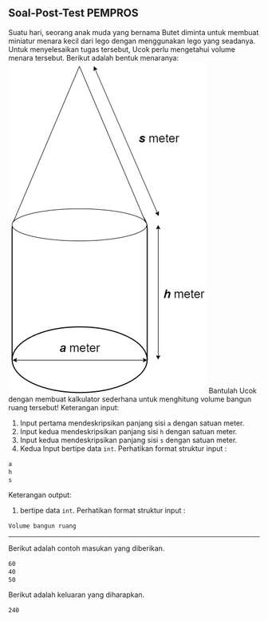 ## Soal-Post-Test PEMPROS

Suatu hari, seorang anak muda yang bernama Butet diminta untuk membuat miniatur menara kecil dari lego dengan menggunakan lego yang seadanya. Untuk menyelesaikan tugas tersebut, Ucok perlu mengetahui volume menara tersebut. Berikut adalah bentuk menaranya:
![Img_post-test_PEMPROS.png](Img_post-test_PEMPROS.png)
Bantulah Ucok dengan membuat kalkulator sederhana untuk menghitung volume bangun ruang tersebut!
Keterangan input:

1. Input pertama mendeskripsikan panjang sisi `a` dengan satuan meter.
2. Input kedua mendeskripsikan panjang sisi `h` dengan satuan meter.
3. Input kedua mendeskripsikan panjang sisi `s` dengan satuan meter.
4. Kedua Input bertipe data `int`.
   Perhatikan format struktur input :

```
a
h
s

```

Keterangan output:

1. bertipe data `int`.
   Perhatikan format struktur input :

```
Volume bangun ruang

```

<hr>

Berikut adalah contoh masukan yang diberikan.

```
60
40
50

```

Berikut adalah keluaran yang diharapkan.

```
240

```
